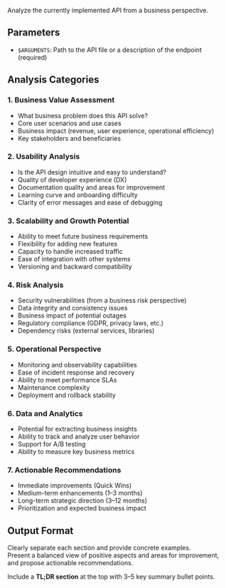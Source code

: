 Analyze the currently implemented API from a business perspective.

## Parameters
- `$ARGUMENTS`: Path to the API file or a description of the endpoint (required)

## Analysis Categories

### 1. Business Value Assessment
- What business problem does this API solve?
- Core user scenarios and use cases
- Business impact (revenue, user experience, operational efficiency)
- Key stakeholders and beneficiaries

### 2. Usability Analysis
- Is the API design intuitive and easy to understand?
- Quality of developer experience (DX)
- Documentation quality and areas for improvement
- Learning curve and onboarding difficulty
- Clarity of error messages and ease of debugging

### 3. Scalability and Growth Potential
- Ability to meet future business requirements
- Flexibility for adding new features
- Capacity to handle increased traffic
- Ease of integration with other systems
- Versioning and backward compatibility

### 4. Risk Analysis
- Security vulnerabilities (from a business risk perspective)
- Data integrity and consistency issues
- Business impact of potential outages
- Regulatory compliance (GDPR, privacy laws, etc.)
- Dependency risks (external services, libraries)

### 5. Operational Perspective
- Monitoring and observability capabilities
- Ease of incident response and recovery
- Ability to meet performance SLAs
- Maintenance complexity
- Deployment and rollback stability

### 6. Data and Analytics
- Potential for extracting business insights
- Ability to track and analyze user behavior
- Support for A/B testing
- Ability to measure key business metrics

### 7. Actionable Recommendations
- Immediate improvements (Quick Wins)
- Medium-term enhancements (1–3 months)
- Long-term strategic direction (3–12 months)
- Prioritization and expected business impact

## Output Format
Clearly separate each section and provide concrete examples.  
Present a balanced view of positive aspects and areas for improvement,  
and propose actionable recommendations.

Include a **TL;DR section** at the top with 3–5 key summary bullet points.
